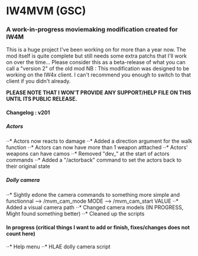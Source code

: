 # IW4MVM (GSC)

### A work-in-progress moviemaking modification created for IW4M

This is a huge project I've been working on for more than a year now. 
The mod itself is quite complete but still needs some extra patchs that I'll work on over the time...
Please consider this as a beta-release of what you can call a "version 2" of the old mod
NB : This modification was designed to be working on the IW4x client. I can't recommend you enough to switch to that client if you didn't already.

**PLEASE NOTE THAT I WON'T PROVIDE ANY SUPPORT/HELP FILE ON THIS UNTIL ITS PUBLIC RELEASE.**

#### Changelog : v201
##### Actors
⋅⋅* Actors now reacts to damage
⋅⋅* Added a direction argument for the walk function
⋅⋅* Actors can now have more than 1 weapon atttached
⋅⋅* Actors' weapons can have camos
⋅⋅* Removed "dev_" at the start of actors commands
⋅⋅* Added a "/actorback" command to set the actors back to their original state

##### Dolly camera
⋅⋅* Sightly edone the camera commands to something more simple and functionnal
    --> /mvm_cam_mode MODE
    --> /mvm_cam_start VALUE
⋅⋅* Added a visual camera path
⋅⋅* Changed camera models (IN PROGRESS, Might found something better)
⋅⋅* Cleaned up the scripts

#### In progress (critical things I want to add or finish, fixes/changes does not count here)
⋅⋅* Help menu
⋅⋅* HLAE dolly camera script
